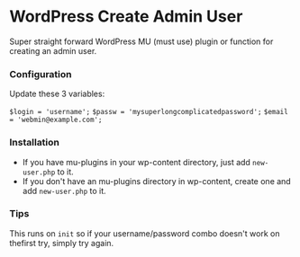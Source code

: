 # WordPress Create Admin User

Super straight forward WordPress MU (must use) plugin or function for creating an admin user.

### Configuration

Update these 3 variables:

`$login = 'username';`
`$passw = 'mysuperlongcomplicatedpassword';`
`$email = 'webmin@example.com';`

### Installation

- If you have mu-plugins in your wp-content directory, just add `new-user.php` to it.
- If you don't have an mu-plugins directory in wp-content, create one and add `new-user.php` to it.

### Tips

This runs on `init` so if your username/password combo doesn't work on thefirst try, simply try again.